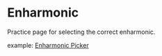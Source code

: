 # Enharmonic
Practice page for selecting the correct enharmonic.

example: [Enharmonic Picker](https://www.guitarland.com/MusicTheoryWithToneJS/Enharmonics/EnharmonicPicker.html)
